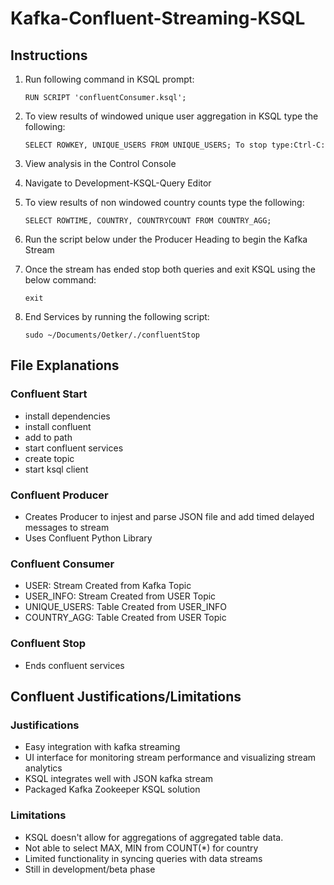 # Kafka-Confluent-Streaming-KSQL

## Instructions

1. Run following command in KSQL prompt:

      `RUN SCRIPT 'confluentConsumer.ksql';`

2. To view results of windowed unique user aggregation in KSQL type the following:

      `SELECT ROWKEY, UNIQUE_USERS FROM UNIQUE_USERS; To stop type:Ctrl-C:`

3. View analysis in the Control Console

4. Navigate to Development-KSQL-Query Editor

5. To view results of non windowed country counts type the following:

      `SELECT ROWTIME, COUNTRY, COUNTRYCOUNT FROM COUNTRY_AGG;`

6. Run the script below under the Producer Heading to begin the Kafka Stream

7. Once the stream has ended stop both queries and exit KSQL using the below command:

      `exit`

8. End Services by running the following script:

      `sudo ~/Documents/Oetker/./confluentStop`


## File Explanations
### Confluent Start
  * install dependencies
  * install confluent
  * add to path
  * start confluent services
  * create topic
  * start ksql client

### Confluent Producer
  * Creates Producer to injest and parse JSON file and add timed delayed messages to stream
  * Uses Confluent Python Library

### Confluent Consumer
  * USER:                Stream Created from Kafka Topic 
  * USER_INFO:           Stream Created from USER Topic
  * UNIQUE_USERS:        Table Created from USER_INFO
  * COUNTRY_AGG:         Table Created from USER Topic

### Confluent Stop
  * Ends confluent services

## Confluent Justifications/Limitations
### Justifications
* Easy integration with kafka streaming
* UI interface for monitoring stream performance and visualizing stream analytics
* KSQL integrates well with JSON kafka stream
* Packaged Kafka Zookeeper KSQL solution

### Limitations
* KSQL doesn't allow for aggregations of aggregated table data.
* Not able to select MAX, MIN from COUNT(*) for country
* Limited functionality in syncing queries with data streams
* Still in development/beta phase

